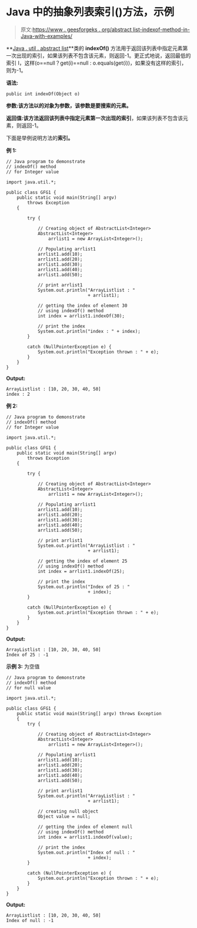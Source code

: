 # Java 中的抽象列表索引()方法，示例

> 原文:[https://www . geesforgeks . org/abstract list-indexof-method-in-Java-with-examples/](https://www.geeksforgeeks.org/abstractlist-indexof-method-in-java-with-examples/)

**[Java . util . abstract list](https://www.geeksforgeeks.org/abstractlist-in-java-with-examples/)**类的 **indexOf()** 方法用于返回该列表中指定元素第一次出现的索引，如果该列表不包含该元素，则返回-1。更正式地说，返回最低的索引 I，这样(o==null？get(i)==null : o.equals(get(i))，如果没有这样的索引，则为-1。

**语法:**

```
public int indexOf(Object o)
```

**参数:**该方法以的**对象为参数，该参数是要搜索的元素。**

**返回值:**该方法返回该列表中指定元素第一次出现的**索引**，如果该列表不包含该元素，则返回-1。

下面是举例说明方法的**索引。**

**例 1:**

```
// Java program to demonstrate
// indexOf() method
// for Integer value

import java.util.*;

public class GFG1 {
    public static void main(String[] argv)
        throws Exception
    {

        try {

            // Creating object of AbstractList<Integer>
            AbstractList<Integer>
                arrlist1 = new ArrayList<Integer>();

            // Populating arrlist1
            arrlist1.add(10);
            arrlist1.add(20);
            arrlist1.add(30);
            arrlist1.add(40);
            arrlist1.add(50);

            // print arrlist1
            System.out.println("ArrayListlist : "
                               + arrlist1);

            // getting the index of element 30
            // using indexOf() method
            int index = arrlist1.indexOf(30);

            // print the index
            System.out.println("index : " + index);
        }

        catch (NullPointerException e) {
            System.out.println("Exception thrown : " + e);
        }
    }
}
```

**Output:**

```
ArrayListlist : [10, 20, 30, 40, 50]
index : 2

```

**例 2:**

```
// Java program to demonstrate
// indexOf() method
// for Integer value

import java.util.*;

public class GFG1 {
    public static void main(String[] argv)
        throws Exception
    {

        try {

            // Creating object of AbstractList<Integer>
            AbstractList<Integer>
                arrlist1 = new ArrayList<Integer>();

            // Populating arrlist1
            arrlist1.add(10);
            arrlist1.add(20);
            arrlist1.add(30);
            arrlist1.add(40);
            arrlist1.add(50);

            // print arrlist1
            System.out.println("ArrayListlist : "
                               + arrlist1);

            // getting the index of element 25
            // using indexOf() method
            int index = arrlist1.indexOf(25);

            // print the index
            System.out.println("Index of 25 : "
                               + index);
        }

        catch (NullPointerException e) {
            System.out.println("Exception thrown : " + e);
        }
    }
}
```

**Output:**

```
ArrayListlist : [10, 20, 30, 40, 50]
Index of 25 : -1

```

**示例 3:** 为空值

```
// Java program to demonstrate
// indexOf() method
// for null value

import java.util.*;

public class GFG1 {
    public static void main(String[] argv) throws Exception
    {
        try {

            // Creating object of AbstractList<Integer>
            AbstractList<Integer>
                arrlist1 = new ArrayList<Integer>();

            // Populating arrlist1
            arrlist1.add(10);
            arrlist1.add(20);
            arrlist1.add(30);
            arrlist1.add(40);
            arrlist1.add(50);

            // print arrlist1
            System.out.println("ArrayListlist : "
                               + arrlist1);

            // creating null object
            Object value = null;

            // getting the index of element null
            // using indexOf() method
            int index = arrlist1.indexOf(value);

            // print the index
            System.out.println("Index of null : "
                               + index);
        }

        catch (NullPointerException e) {
            System.out.println("Exception thrown : " + e);
        }
    }
}
```

**Output:**

```
ArrayListlist : [10, 20, 30, 40, 50]
Index of null : -1

```